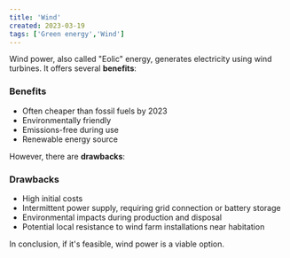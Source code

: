 ```yaml
---
title: 'Wind'
created: 2023-03-19
tags: ['Green energy','Wind']
---
```


Wind power, also called "Eolic" energy, generates electricity using wind turbines. It offers several
**benefits**:

### Benefits
- Often cheaper than fossil fuels by 2023
- Environmentally friendly
- Emissions-free during use
- Renewable energy source

However, there are **drawbacks**:
### Drawbacks
- High initial costs
- Intermittent power supply, requiring grid connection or battery storage
- Environmental impacts during production and disposal
- Potential local resistance to wind farm installations near habitation

In conclusion, if it's feasible, wind power is a viable option.